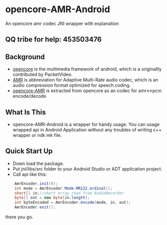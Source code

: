 opencore-AMR-Android
====================

An opencore amr codec JNI wrapper with explanation

## QQ tribe for help: 453503476

## Background
- [opencore][1] is the multimedia framework of android, which is a originallly contributed by PacketVideo.
- [AMR][2] is abbreviation for Adaptive Multi-Rate audio codec, which is an audio compression format optimized for speech coding.
- [opencore-AMR][3] is extracted from opencore as an codec for amr<->pcm encode/decode

## What Is This
- opencore-AMR-Android is a wrapper for handy usage. You can usage wrapped api in Android Application without any troubles of writing c++ wrapper or ndk mk file.

## Quick Start Up
- Down load the package.
- Put jni/libs/src folder to your Android Studio or ADT application project.
- Call api like this:

``` java
    AmrEncoder.init(0);
    int mode = AmrEncoder.Mode.MR122.ordinal();
    short[] in;//short array read from AudioRecorder
    byte[] out = new byte[in.length];
    int byteEncoded = AmrEncoder.encode(mode, in, out);
    AmrEncoder.exit();
```
there you go.

  [1]: https://github.com/android/platform_external_opencore
  [2]: http://en.wikipedia.org/wiki/Adaptive_Multi-Rate_audio_codec
  [3]: http://opencore-amr.sourceforge.net/
